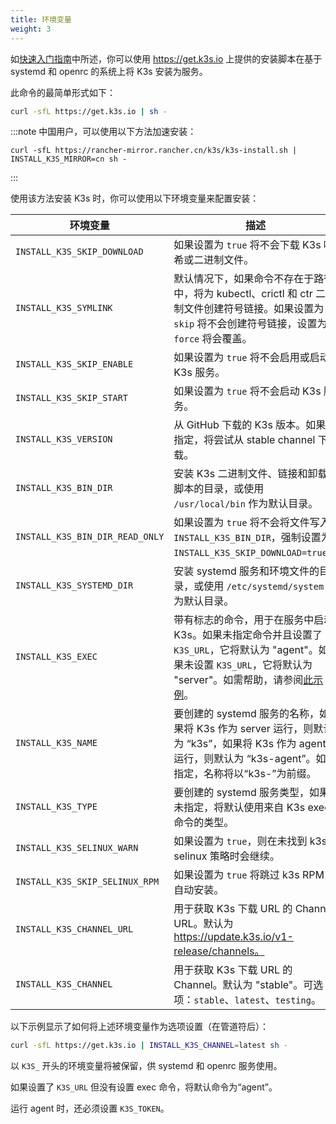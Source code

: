 ```yaml
---
title: 环境变量
weight: 3
---
```


如[快速入门指南](../quick-start.md)中所述，你可以使用 https://get.k3s.io 上提供的安装脚本在基于 systemd 和 openrc 的系统上将 K3s 安装为服务。

此命令的最简单形式如下：

```bash
curl -sfL https://get.k3s.io | sh -
```

:::note
中国用户，可以使用以下方法加速安装：
```
curl -sfL https://rancher-mirror.rancher.cn/k3s/k3s-install.sh | INSTALL_K3S_MIRROR=cn sh -
```
:::

使用该方法安装 K3s 时，你可以使用以下环境变量来配置安装：

| 环境变量 | 描述 |
|-----------------------------|---------------------------------------------|
| `INSTALL_K3S_SKIP_DOWNLOAD` | 如果设置为 `true` 将不会下载 K3s 哈希或二进制文件。 |
| `INSTALL_K3S_SYMLINK` | 默认情况下，如果命令不存在于路径中，将为 kubectl、crictl 和 ctr 二进制文件创建符号链接。如果设置为 `skip` 将不会创建符号链接，设置为 `force` 将会覆盖。 |
| `INSTALL_K3S_SKIP_ENABLE` | 如果设置为 `true` 将不会启用或启动 K3s 服务。 |
| `INSTALL_K3S_SKIP_START` | 如果设置为 `true` 将不会启动 K3s 服务。 |
| `INSTALL_K3S_VERSION` | 从 GitHub 下载的 K3s 版本。如果未指定，将尝试从 stable channel 下载。 |
| `INSTALL_K3S_BIN_DIR` | 安装 K3s 二进制文件、链接和卸载脚本的目录，或使用 `/usr/local/bin` 作为默认目录。 |
| `INSTALL_K3S_BIN_DIR_READ_ONLY` | 如果设置为 `true` 将不会将文件写入 `INSTALL_K3S_BIN_DIR`，强制设置为 `INSTALL_K3S_SKIP_DOWNLOAD=true`。 |
| `INSTALL_K3S_SYSTEMD_DIR` | 安装 systemd 服务和环境文件的目录，或使用 `/etc/systemd/system` 作为默认目录。 |
| `INSTALL_K3S_EXEC` | 带有标志的命令，用于在服务中启动 K3s。如果未指定命令并且设置了 `K3S_URL`，它将默认为 "agent"。如果未设置 `K3S_URL`，它将默认为 "server"。如需帮助，请参阅[此示例](../installation/configuration.md#使用安装脚本的选项)。 |
| `INSTALL_K3S_NAME` | 要创建的 systemd 服务的名称，如果将 K3s 作为 server 运行，则默认为 “k3s”，如果将 K3s 作为 agent 运行，则默认为 “k3s-agent”。如果指定，名称将以“k3s-”为前缀。 |
| `INSTALL_K3S_TYPE` | 要创建的 systemd 服务类型，如果未指定，将默认使用来自 K3s exec 命令的类型。 |
| `INSTALL_K3S_SELINUX_WARN` | 如果设置为 `true`，则在未找到 k3s-selinux 策略时会继续。 |
| `INSTALL_K3S_SKIP_SELINUX_RPM` | 如果设置为 `true` 将跳过 k3s RPM 的自动安装。 |
| `INSTALL_K3S_CHANNEL_URL` | 用于获取 K3s 下载 URL 的 Channel URL。默认为 https://update.k3s.io/v1-release/channels。 |
| `INSTALL_K3S_CHANNEL` | 用于获取 K3s 下载 URL 的 Channel。默认为 "stable"。可选项：`stable`、`latest`、`testing`。 |

以下示例显示了如何将上述环境变量作为选项设置（在管道符后）：

```bash
curl -sfL https://get.k3s.io | INSTALL_K3S_CHANNEL=latest sh -
```

以 `K3S_` 开头的环境变量将被保留，供 systemd 和 openrc 服务使用。

如果设置了 `K3S_URL` 但没有设置 exec 命令，将默认命令为“agent”。

运行 agent 时，还必须设置 `K3S_TOKEN`。